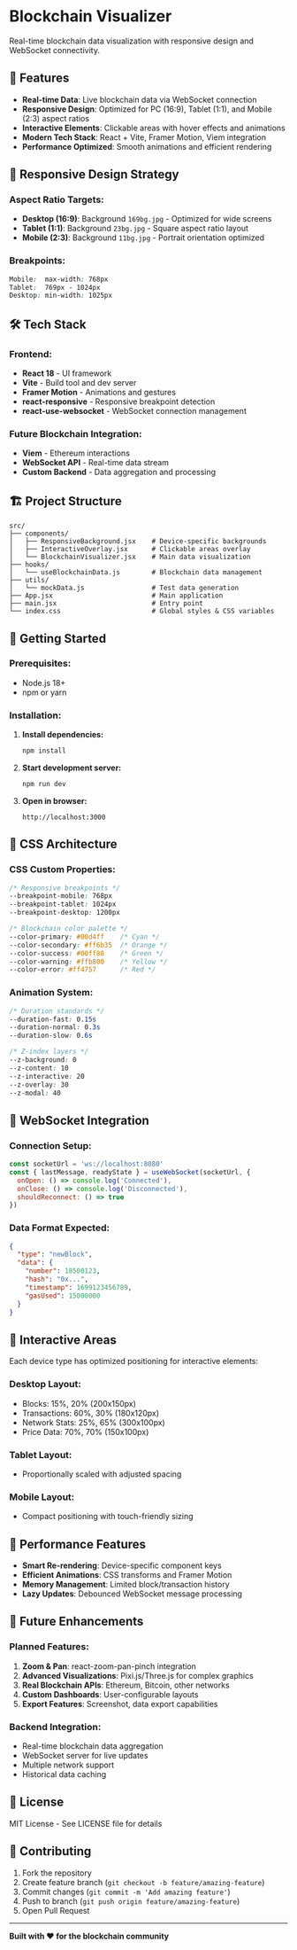 # Blockchain Visualizer

Real-time blockchain data visualization with responsive design and WebSocket connectivity.

## 🚀 Features

- **Real-time Data**: Live blockchain data via WebSocket connection
- **Responsive Design**: Optimized for PC (16:9), Tablet (1:1), and Mobile (2:3) aspect ratios
- **Interactive Elements**: Clickable areas with hover effects and animations
- **Modern Tech Stack**: React + Vite, Framer Motion, Viem integration
- **Performance Optimized**: Smooth animations and efficient rendering

## 📱 Responsive Design Strategy

### Aspect Ratio Targets:
- **Desktop (16:9)**: Background `169bg.jpg` - Optimized for wide screens
- **Tablet (1:1)**: Background `23bg.jpg` - Square aspect ratio layout
- **Mobile (2:3)**: Background `11bg.jpg` - Portrait orientation optimized

### Breakpoints:
```css
Mobile:  max-width: 768px
Tablet:  769px - 1024px  
Desktop: min-width: 1025px
```

## 🛠 Tech Stack

### Frontend:
- **React 18** - UI framework
- **Vite** - Build tool and dev server
- **Framer Motion** - Animations and gestures
- **react-responsive** - Responsive breakpoint detection
- **react-use-websocket** - WebSocket connection management

### Future Blockchain Integration:
- **Viem** - Ethereum interactions
- **WebSocket API** - Real-time data stream
- **Custom Backend** - Data aggregation and processing

## 🏗 Project Structure

```
src/
├── components/
│   ├── ResponsiveBackground.jsx    # Device-specific backgrounds
│   ├── InteractiveOverlay.jsx      # Clickable areas overlay
│   └── BlockchainVisualizer.jsx    # Main data visualization
├── hooks/
│   └── useBlockchainData.js        # Blockchain data management
├── utils/
│   └── mockData.js                 # Test data generation
├── App.jsx                         # Main application
├── main.jsx                        # Entry point
└── index.css                       # Global styles & CSS variables
```

## 🚦 Getting Started

### Prerequisites:
- Node.js 18+ 
- npm or yarn

### Installation:

1. **Install dependencies:**
   ```bash
   npm install
   ```

2. **Start development server:**
   ```bash
   npm run dev
   ```

3. **Open in browser:**
   ```
   http://localhost:3000
   ```

## 🎨 CSS Architecture

### CSS Custom Properties:
```css
/* Responsive breakpoints */
--breakpoint-mobile: 768px
--breakpoint-tablet: 1024px
--breakpoint-desktop: 1200px

/* Blockchain color palette */
--color-primary: #00d4ff    /* Cyan */
--color-secondary: #ff6b35  /* Orange */
--color-success: #00ff88    /* Green */
--color-warning: #ffb800    /* Yellow */
--color-error: #ff4757      /* Red */
```

### Animation System:
```css
/* Duration standards */
--duration-fast: 0.15s
--duration-normal: 0.3s
--duration-slow: 0.6s

/* Z-index layers */
--z-background: 0
--z-content: 10
--z-interactive: 20
--z-overlay: 30
--z-modal: 40
```

## 🔌 WebSocket Integration

### Connection Setup:
```javascript
const socketUrl = 'ws://localhost:8080'
const { lastMessage, readyState } = useWebSocket(socketUrl, {
  onOpen: () => console.log('Connected'),
  onClose: () => console.log('Disconnected'),
  shouldReconnect: () => true
})
```

### Data Format Expected:
```json
{
  "type": "newBlock",
  "data": {
    "number": 18500123,
    "hash": "0x...",
    "timestamp": 1699123456789,
    "gasUsed": 15000000
  }
}
```

## 🎯 Interactive Areas

Each device type has optimized positioning for interactive elements:

### Desktop Layout:
- Blocks: 15%, 20% (200x150px)
- Transactions: 60%, 30% (180x120px)  
- Network Stats: 25%, 65% (300x100px)
- Price Data: 70%, 70% (150x100px)

### Tablet Layout:
- Proportionally scaled with adjusted spacing

### Mobile Layout:
- Compact positioning with touch-friendly sizing

## 🚀 Performance Features

- **Smart Re-rendering**: Device-specific component keys
- **Efficient Animations**: CSS transforms and Framer Motion
- **Memory Management**: Limited block/transaction history
- **Lazy Updates**: Debounced WebSocket message processing

## 🔮 Future Enhancements

### Planned Features:
1. **Zoom & Pan**: react-zoom-pan-pinch integration
2. **Advanced Visualizations**: Pixi.js/Three.js for complex graphics
3. **Real Blockchain APIs**: Ethereum, Bitcoin, other networks
4. **Custom Dashboards**: User-configurable layouts
5. **Export Features**: Screenshot, data export capabilities

### Backend Integration:
- Real-time blockchain data aggregation
- WebSocket server for live updates
- Multiple network support
- Historical data caching

## 📄 License

MIT License - See LICENSE file for details

## 🤝 Contributing

1. Fork the repository
2. Create feature branch (`git checkout -b feature/amazing-feature`)
3. Commit changes (`git commit -m 'Add amazing feature'`)
4. Push to branch (`git push origin feature/amazing-feature`)
5. Open Pull Request

---

**Built with ❤️ for the blockchain community** 